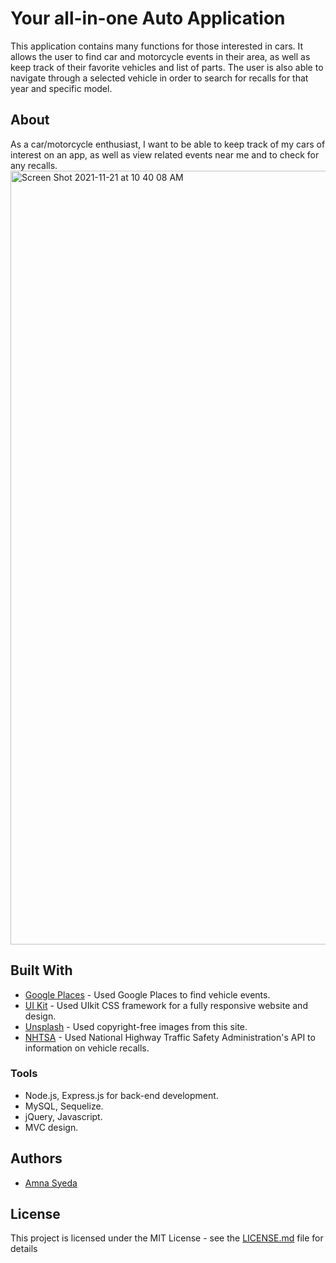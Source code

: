 # Your all-in-one Auto Application
This application contains many functions for those interested in cars. It allows the user to find car and motorcycle events in their area, as well as keep track of their favorite vehicles and list of parts. The user is also able to navigate through a selected vehicle in order to search for recalls for that year and specific model. 

## About
As a car/motorcycle enthusiast, I want to be able to keep track of my cars of interest on an app, as well as view related events near me and to check for any recalls.
<img width="1238" alt="Screen Shot 2021-11-21 at 10 40 08 AM" src="https://user-images.githubusercontent.com/81194686/142768671-3d71c79a-03a3-42e6-839a-f5e38ede1147.png">




## Built With

* [Google Places](https://developers.google.com/places/web-service/intro) - Used Google Places to find vehicle events.
* [UI Kit](https://getuikit.com/docs/introduction) - Used UIkit CSS framework for a fully responsive website and design. 
* [Unsplash](https://unsplash.com/t/animals) - Used copyright-free images from this site.
* [NHTSA](https://vpic.nhtsa.dot.gov/api/) - Used National Highway Traffic Safety Administration's API to information on vehicle recalls.

### Tools

* Node.js, Express.js for back-end development.
* MySQL, Sequelize.
* jQuery, Javascript.
* MVC design.

## Authors
* [Amna Syeda](https://github.com/amnasyeda)

## License
This project is licensed under the MIT License - see the [LICENSE.md](LICENSE.md) file for details
